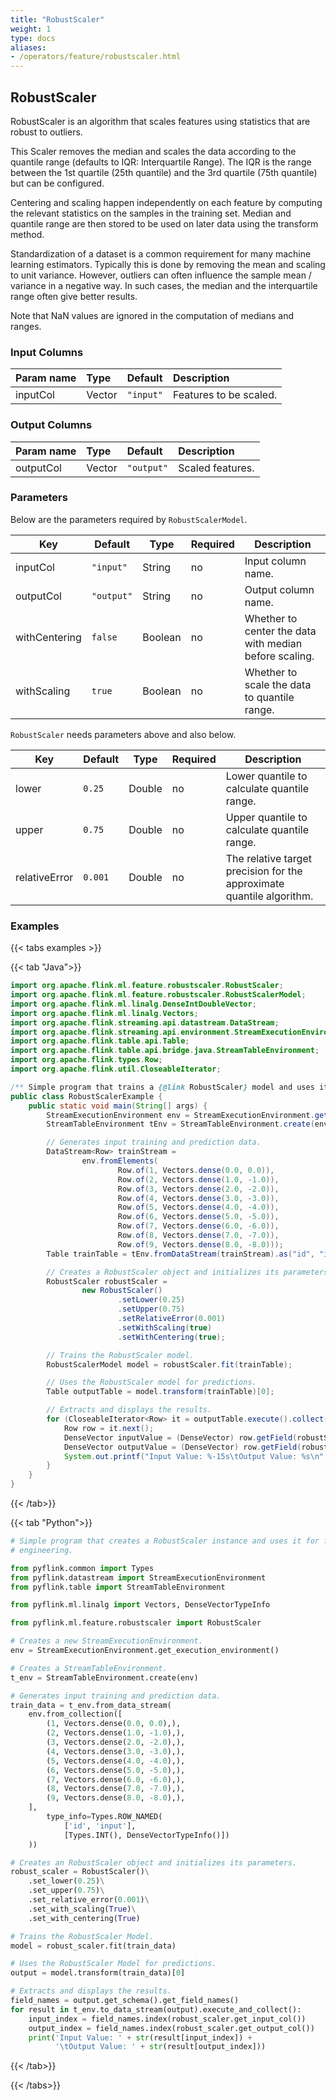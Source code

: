 ```yaml
---
title: "RobustScaler"
weight: 1
type: docs
aliases:
- /operators/feature/robustscaler.html
---
```


<!--
Licensed to the Apache Software Foundation (ASF) under one
or more contributor license agreements.  See the NOTICE file
distributed with this work for additional information
regarding copyright ownership.  The ASF licenses this file
to you under the Apache License, Version 2.0 (the
"License"); you may not use this file except in compliance
with the License.  You may obtain a copy of the License at

  http://www.apache.org/licenses/LICENSE-2.0

Unless required by applicable law or agreed to in writing,
software distributed under the License is distributed on an
"AS IS" BASIS, WITHOUT WARRANTIES OR CONDITIONS OF ANY
KIND, either express or implied.  See the License for the
specific language governing permissions and limitations
under the License.
-->

## RobustScaler

RobustScaler is an algorithm that scales features using statistics that are
robust to outliers.

This Scaler removes the median and scales the data according to the quantile
range (defaults to IQR: Interquartile Range). The IQR is the range between 
the 1st quartile (25th quantile) and the 3rd quartile (75th quantile) but can
be configured.

Centering and scaling happen independently on each feature by computing the 
relevant statistics on the samples in the training set. Median and quantile 
range are then stored to be used on later data using the transform method.

Standardization of a dataset is a common requirement for many machine learning
estimators. Typically this is done by removing the mean and scaling to unit 
variance. However, outliers can often influence the sample mean / variance 
in a negative way. In such cases, the median and the interquartile range 
often give better results.

Note that NaN values are ignored in the computation of medians and ranges.

### Input Columns

| Param name | Type   | Default   | Description            |
|:-----------|:-------|:----------|:-----------------------|
| inputCol   | Vector | `"input"` | Features to be scaled. |

### Output Columns

| Param name | Type   | Default    | Description      |
|:-----------|:-------|:-----------|:-----------------|
| outputCol  | Vector | `"output"` | Scaled features. |

### Parameters

Below are the parameters required by `RobustScalerModel`.

| Key           | Default    | Type        | Required | Description                                                           |
|---------------|------------|-------------|----------|-----------------------------------------------------------------------|
| inputCol      | `"input"`  | String      | no       | Input column name.                                                    |
| outputCol     | `"output"` | String      | no       | Output column name.                                                   |
| withCentering | `false`    | Boolean     | no       | Whether to center the data with median before scaling.                |
| withScaling   | `true`     | Boolean     | no       | Whether to scale the data to quantile range.                          |

`RobustScaler` needs parameters above and also below.

| Key           | Default      | Type        | Required | Description                                                           |
|---------------|--------------|-------------|----------|-----------------------------------------------------------------------|
| lower         | `0.25`       | Double      | no       | Lower quantile to calculate quantile range.                           |
| upper         | `0.75`       | Double      | no       | Upper quantile to calculate quantile range.                           |
| relativeError | `0.001`      | Double      | no       | The relative target precision for the approximate quantile algorithm. |

### Examples

{{< tabs examples >}}

{{< tab "Java">}}

```java
import org.apache.flink.ml.feature.robustscaler.RobustScaler;
import org.apache.flink.ml.feature.robustscaler.RobustScalerModel;
import org.apache.flink.ml.linalg.DenseIntDoubleVector;
import org.apache.flink.ml.linalg.Vectors;
import org.apache.flink.streaming.api.datastream.DataStream;
import org.apache.flink.streaming.api.environment.StreamExecutionEnvironment;
import org.apache.flink.table.api.Table;
import org.apache.flink.table.api.bridge.java.StreamTableEnvironment;
import org.apache.flink.types.Row;
import org.apache.flink.util.CloseableIterator;

/** Simple program that trains a {@link RobustScaler} model and uses it for feature selection. */
public class RobustScalerExample {
    public static void main(String[] args) {
        StreamExecutionEnvironment env = StreamExecutionEnvironment.getExecutionEnvironment();
        StreamTableEnvironment tEnv = StreamTableEnvironment.create(env);

        // Generates input training and prediction data.
        DataStream<Row> trainStream =
                env.fromElements(
                        Row.of(1, Vectors.dense(0.0, 0.0)),
                        Row.of(2, Vectors.dense(1.0, -1.0)),
                        Row.of(3, Vectors.dense(2.0, -2.0)),
                        Row.of(4, Vectors.dense(3.0, -3.0)),
                        Row.of(5, Vectors.dense(4.0, -4.0)),
                        Row.of(6, Vectors.dense(5.0, -5.0)),
                        Row.of(7, Vectors.dense(6.0, -6.0)),
                        Row.of(8, Vectors.dense(7.0, -7.0)),
                        Row.of(9, Vectors.dense(8.0, -8.0)));
        Table trainTable = tEnv.fromDataStream(trainStream).as("id", "input");

        // Creates a RobustScaler object and initializes its parameters.
        RobustScaler robustScaler =
                new RobustScaler()
                        .setLower(0.25)
                        .setUpper(0.75)
                        .setRelativeError(0.001)
                        .setWithScaling(true)
                        .setWithCentering(true);

        // Trains the RobustScaler model.
        RobustScalerModel model = robustScaler.fit(trainTable);

        // Uses the RobustScaler model for predictions.
        Table outputTable = model.transform(trainTable)[0];

        // Extracts and displays the results.
        for (CloseableIterator<Row> it = outputTable.execute().collect(); it.hasNext(); ) {
            Row row = it.next();
            DenseVector inputValue = (DenseVector) row.getField(robustScaler.getInputCol());
            DenseVector outputValue = (DenseVector) row.getField(robustScaler.getOutputCol());
            System.out.printf("Input Value: %-15s\tOutput Value: %s\n", inputValue, outputValue);
        }
    }
}
```

{{< /tab>}}

{{< tab "Python">}}

```python
# Simple program that creates a RobustScaler instance and uses it for feature
# engineering.

from pyflink.common import Types
from pyflink.datastream import StreamExecutionEnvironment
from pyflink.table import StreamTableEnvironment

from pyflink.ml.linalg import Vectors, DenseVectorTypeInfo

from pyflink.ml.feature.robustscaler import RobustScaler

# Creates a new StreamExecutionEnvironment.
env = StreamExecutionEnvironment.get_execution_environment()

# Creates a StreamTableEnvironment.
t_env = StreamTableEnvironment.create(env)

# Generates input training and prediction data.
train_data = t_env.from_data_stream(
    env.from_collection([
        (1, Vectors.dense(0.0, 0.0),),
        (2, Vectors.dense(1.0, -1.0),),
        (3, Vectors.dense(2.0, -2.0),),
        (4, Vectors.dense(3.0, -3.0),),
        (5, Vectors.dense(4.0, -4.0),),
        (6, Vectors.dense(5.0, -5.0),),
        (7, Vectors.dense(6.0, -6.0),),
        (8, Vectors.dense(7.0, -7.0),),
        (9, Vectors.dense(8.0, -8.0),),
    ],
        type_info=Types.ROW_NAMED(
            ['id', 'input'],
            [Types.INT(), DenseVectorTypeInfo()])
    ))

# Creates an RobustScaler object and initializes its parameters.
robust_scaler = RobustScaler()\
    .set_lower(0.25)\
    .set_upper(0.75)\
    .set_relative_error(0.001)\
    .set_with_scaling(True)\
    .set_with_centering(True)

# Trains the RobustScaler Model.
model = robust_scaler.fit(train_data)

# Uses the RobustScaler Model for predictions.
output = model.transform(train_data)[0]

# Extracts and displays the results.
field_names = output.get_schema().get_field_names()
for result in t_env.to_data_stream(output).execute_and_collect():
    input_index = field_names.index(robust_scaler.get_input_col())
    output_index = field_names.index(robust_scaler.get_output_col())
    print('Input Value: ' + str(result[input_index]) +
          '\tOutput Value: ' + str(result[output_index]))

```

{{< /tab>}}

{{< /tabs>}}
